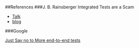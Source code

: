 
##References
###J. B. Rainsberger
Integrated Tests are a Scam 
* [Talk](https://vimeo.com/80533536)
* [blog](http://blog.thecodewhisperer.com/2010/10/16/integrated-tests-are-a-scam)

###Google

[Just Say no to More end-to-end tests](http://googletesting.blogspot.co.uk/2015/04/just-say-no-to-more-end-to-end-tests.html)
